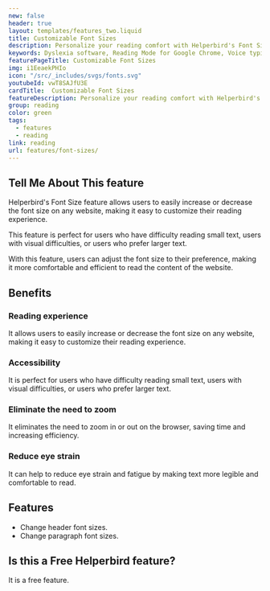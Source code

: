 ```yaml
---
new: false
header: true
layout: templates/features_two.liquid
title: Customizable Font Sizes
description: Personalize your reading comfort with Helperbird's Font Size feature. Easily increase or decrease text size on any website to improve readability and tailor your online reading experience.
keywords: Dyslexia software, Reading Mode for Google Chrome, Voice typing for Chrome, Text to speech for Chrome, text reader, Immersive Reader, dyslexia fonts, accessibility software, dyslexia software, Helperbird for Edge, Helperbird for Firefox, Helperbird for Chrome, Opendyslexic for Chrome, OpenDyslexic
featurePageTitle: Customizable Font Sizes
img: i1EeaekPHIo
icon: "/src/_includes/svgs/fonts.svg"
youtubeId: vwT8SAJfU3E
cardTitle:  Customizable Font Sizes
featureDescription: Personalize your reading comfort with Helperbird's Font Size feature. Easily increase or decrease text size on any website to improve readability and tailor your online reading experience.
group: reading
color: green
tags: 
  - features
  - reading
link: reading
url: features/font-sizes/
---
```


## Tell Me About This feature
Helperbird's Font Size feature allows users to easily increase or decrease the font size on any website, making it easy to customize their reading experience. 

This feature is perfect for users who have difficulty reading small text, users with visual difficulties, or users who prefer larger text. 

With this feature, users can adjust the font size to their preference, making it more comfortable and efficient to read the content of the website.


## Benefits

### Reading experience
It allows users to easily increase or decrease the font size on any website, making it easy to customize their reading experience.

### Accessibility
It is perfect for users who have difficulty reading small text, users with visual difficulties, or users who prefer larger text.

### Eliminate the need to zoom
It eliminates the need to zoom in or out on the browser, saving time and increasing efficiency.

### Reduce eye strain
It can help to reduce eye strain and fatigue by making text more legible and comfortable to read.



## Features 
- Change header font sizes.
- Change paragraph font sizes.
  
## Is this a Free Helperbird feature?
It is a free feature.






























